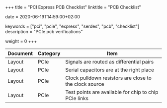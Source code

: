 +++
title = "PCI Express PCB Checklist"
linktitle = "PCB Checklist"

date = 2020-06-19T14:59:00+02:00

keywords = ["pci", "pcie", "express", "serdes", "pcb", "checklist"]
description = "PCIe pcb verifications"

weight = 0
+++

| Document | Category | Item                                                   |
| -------- | -------- | ------------------------------------------------------ |
| Layout   | PCIe     | Signals are routed as differential pairs               |
| Layout   | PCIe     | Serial capacitors are at the right place               |
| Layout   | PCIe     | Clock pulldown resistors are close to the clock source |
| Layout   | PCIe     | Test points are available for chip to chip PCIe links  |
